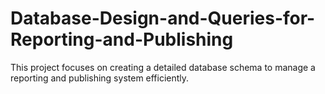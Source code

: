 # Database-Design-and-Queries-for-Reporting-and-Publishing
This project focuses on creating a detailed database schema to manage a reporting and publishing system efficiently.
